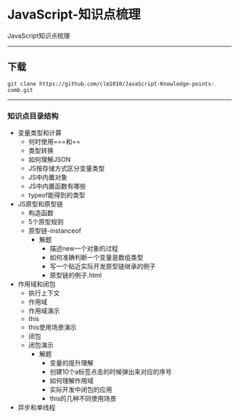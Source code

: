 # JavaScript-知识点梳理
JavaScript知识点梳理

****

## 下载
```shell
git clone https://github.com/clm1010/JavaScript-Knowledge-points-comb.git
```

****

### 知识点目录结构
  * 变量类型和计算
    * 何时使用===和==
    * 类型转换
    * 如何理解JSON
    * JS按存储方式区分变量类型
    * JS中内置对象
    * JS中内置函数有哪些
    * typeof能得到的类型
  * JS原型和原型链
    * 构造函数
    * 5个原型规则
    * 原型链-instanceof
      * 解题
        *  描述new一个对象的过程
        *  如何准确判断一个变量是数组类型
        *  写一个贴近实际开发原型链继承的例子
        *  原型链的例子.html
  * 作用域和闭包
    * 执行上下文
    * 作用域
    * 作用域演示
    * this
    * this使用场景演示
    * 闭包
    * 闭包演示
      * 解题
        *  变量的提升理解
        *  创建10个a标签点击的时候弹出来对应的序号
        *  如何理解作用域
        *  实际开发中闭包的应用
        *  this的几种不同使用场景
  * 异步和单线程
